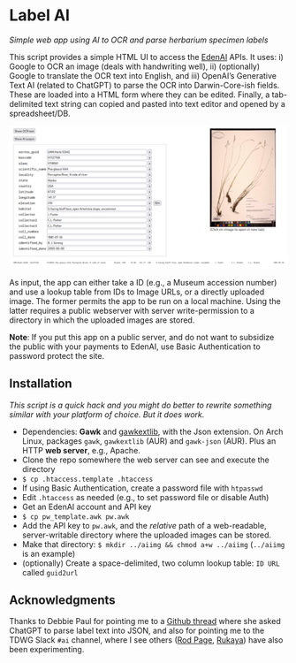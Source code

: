 # Label AI

_Simple web app using AI to OCR and parse herbarium specimen labels_

This script provides a simple HTML UI to access the
[EdenAI](https://www.edenai.co/) APIs. It uses: i) Google to OCR an
image (deals with handwriting well), ii) (optionally) Google to
translate the OCR text into English, and iii) OpenAI’s Generative Text
AI (related to ChatGPT) to parse the OCR into Darwin-Core-ish fields.
These are loaded into a HTML form where they can be edited. Finally, a
tab-delimited text string can copied and pasted into text editor and
opened by a spreadsheet/DB.

![Touch-up interface](ui.png)

As input, the app can either take a ID (e.g., a Museum accession
number) and use a lookup table from IDs to Image URLs, or a
directly uploaded image.  The former permits the app to be run on a
local machine. Using the latter requires a public webserver with
server write-permission to a directory in which the uploaded images
are stored.

**Note**: If you put this app on a public server, and do not want to
subsidize the public with your payments to EdenAI, use Basic
Authentication to password protect the site.

## Installation

_This script is a quick hack and you might do better to rewrite
something similar with your platform of choice. But it does work._

 * Dependencies: **Gawk** and
   [gawkextlib](https://gawkextlib.sourceforge.net/), with the Json
   extension. On Arch Linux, packages `gawk`, `gawkextlib` (AUR) and
   `gawk-json` (AUR). Plus an HTTP **web server**, e.g., Apache.
 * Clone the repo somewhere the web server can see and execute the
   directory
 * `$ cp .htaccess.template .htaccess`
 * If using Basic Authentication, create a password file with `htpasswd`
 * Edit `.htaccess` as needed (e.g., to set password file or disable Auth)
 * Get an EdenAI account and API key
 * `$ cp pw_template.awk pw.awk`
 * Add the API key to `pw.awk`, and the _relative_ path of a
   web-readable, server-writable directory where the uploaded images
   can be stored.
 * Make that directory: `$ mkdir ../aiimg && chmod a+w ../aiimg`
   (`../aiimg` is an example)
 * (optionally) Create a space-delimited, two column lookup table: `ID
   URL` called `guid2url`

## Acknowledgments

Thanks to Debbie Paul for pointing me to a
[Github thread](https://github.com/tdwg/dwc/issues/32#issuecomment-1344768511)
where she asked ChatGPT to parse label text into JSON, and also for
pointing me to the TDWG Slack `#ai` channel, where I see others
([Rod Page](https://twitter.com/rdmpage/status/1642867875424641025),
[Rukaya](https://github.com/gbif-norway/label-classification-gpt))
have also been experimenting.


